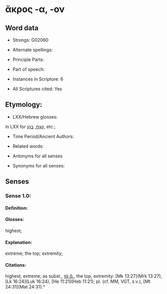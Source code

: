# ἄκρος -α, -ον 

<!-- Status: S2=NeedsEdits -->
<!-- Lexica used for edits:   -->

## Word data

* Strongs: G02060

* Alternate spellings:



* Principle Parts: 


* Part of speech: 


* Instances in Scripture: 6

* All Scriptures cited: Yes

## Etymology: 


* LXX/Hebrew glosses: 

in LXX for [קֶצַח](//en-uhl/H7100), [בֹּהֶן](//en-uhl/H0931), etc.;

* Time Period/Ancient Authors: 


* Related words: 

* Antonyms for all senses

* Synonyms for all senses: 


## Senses 


### Sense  1.0: 

#### Definition: 

#### Glosses: 

highest; 

#### Explanation: 

extreme; 
the top; 
extremity; 

#### Citations: 

highest, extreme; as subst., [τὸ ἄ.](), the top, extremity: [Mk 13:27](Mrk 13:27), [Lk 16:24](Luk 16:24), [He 11:21](Heb 11:21); pl. (cf. MM, VGT, s.v.), [Mt 24:31](Mat 24:31).†
